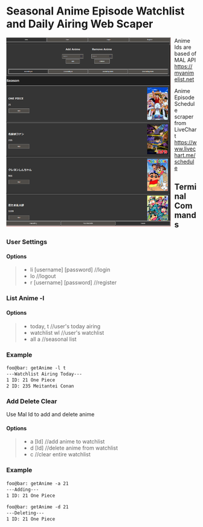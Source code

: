 <h1 align="left">Seasonal Anime Episode Watchlist and Daily Airing Web Scaper</h1>
<https://ganime.kainoagardner.xyz/>
<img src="ganime.png"
     alt="Image"
     style="float: left; margin-right: 10px; height: 500px" />

Anime Ids are based of MAL API
<https://myanimelist.net>

Anime Episode Schedule scraper from LiveChart
<https://www.livechart.me/schedule>

<h2>Terminal Commands</h2>
<h3>User Settings</h3>

#### Options 
>
> - li [username] [password] //login 
> - lo //logout
> - r [username] [password] //register


<h3>List Anime -l</h3>

#### Options 
>
> - today, t  //user's today airing
> - watchlist wl  //user's watchlist
> - all a //seasonal list

<h3>Example</h3>

```shell
foo@bar: getAnime -l t
---Watchlist Airing Today---
1 ID: 21 One Piece
2 ID: 235 Meitantei Conan
```

<h3>Add Delete Clear</h3>
<p>Use Mal Id to add and delete anime</p>

#### Options 
>
> - a [Id] //add anime to watchlist
> - d [Id]  //delete anime from watchlist
> - c //clear entire watchlist

<h3>Example</h3>

```shell
foo@bar: getAnime -a 21
---Adding---
1 ID: 21 One Piece
```

```shell
foo@bar: getAnime -d 21
---Deleting---
1 ID: 21 One Piece
```




